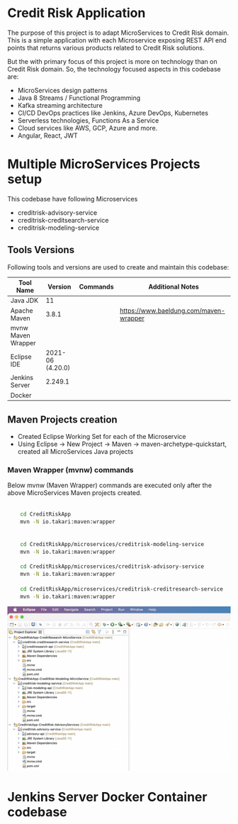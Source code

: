 # Credit Risk Application
The purpose of this project is to adapt MicroServices to Credit Risk domain. This is a simple application with each Microservice exposing REST API end points that returns various products related to Credit Risk solutions.

But the with primary focus of this project is more on technology than on Credit Risk domain. So, the technology focused aspects in this codebase are:
- MicroServices design patterns
- Java 8 Streams / Functional Programming
- Kafka streaming architecture
- CI/CD DevOps practices like Jenkins, Azure DevOps, Kubernetes
- Serverless technologies, Functions As a Service
- Cloud services like AWS, GCP, Azure and more.
- Angular, React, JWT

# Multiple MicroServices Projects setup
This codebase have following Microservices
- creditrisk-advisory-service
- creditrisk-creditsearch-service
- creditrisk-modeling-service

## Tools Versions
Following tools and versions are used to create and maintain this codebase:

| Tool Name        	| Version           | Commands           	| Additional Notes   							|
| ---------------- 	|-------------------| ----------------------|-----------------------------------------------|
| Java JDK     	   	| 11                | 						|  					 							|
| Apache Maven     	| 3.8.1             | 						|  https://www.baeldung.com/maven-wrapper		|
| mvnw Maven Wrapper|               	|  						|												|
| Eclipse IDE      	| 2021-06 (4.20.0)  | 						|  					 							|
| Jenkins Server   	| 2.249.1  		   	| 						|  					 							|
| Docker   		   	| 	     		   	| 						|  					 							|

## Maven Projects creation
- Created Eclipse Working Set for each of the Microservice
- Using Eclipse -> New Project -> Maven -> maven-archetype-quickstart, created all MicroServices Java projects

### Maven Wrapper (mvnw) commands
Below mvnw (Maven Wrapper) commands are executed only after the above MicroServices Maven projects created.


```sh

	cd CreditRiskApp
	mvn -N io.takari:maven:wrapper


	cd CreditRiskApp/microservices/creditrisk-modeling-service
	mvn -N io.takari:maven:wrapper	

	cd CreditRiskApp/microservices/creditrisk-advisory-service
	mvn -N io.takari:maven:wrapper	

	cd CreditRiskApp/microservices/creditrisk-creditresearch-service
	mvn -N io.takari:maven:wrapper	

```

![This codebase Maven workingsets](./docs/assets/images/eclipse_working_sets_maven_projects.png)


# Jenkins Server Docker Container codebase